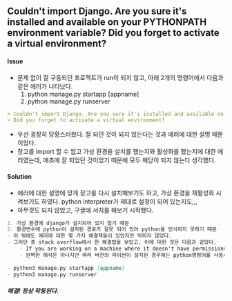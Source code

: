 ## Couldn't import Django. Are you sure it's installed and available on your PYTHONPATH environment variable? Did you forget to activate a virtual environment?



#### Issue

- 문제 없이 잘 구동되던 프로젝트가 run이 되지 않고, 아래 2개의 명령어에서 다음과 같은 에러가 나타났다.
  1. python manage.py startapp [appname]
  2. python manage.py runserver 

```markdown
> Couldn't import Django. Are you sure it's installed and available on your PYTHONPATH environment variable? 
> Did you forget to activate a virtual environment?
```

- 우선 굉장히 당황스러웠다. 잘 되던 것이 되지 않는다는 것과 에러에 대한 설명 때문이었다.
- 장고를 import 할 수 없고 가상 환경을 설치를 했는지와 활성화를 했는지에 대한 에러였는데, 애초에 잘 되었던 것이었기 때문에 모두 해당이 되지 않는다 생각했다.

#### Solution

- 에러에 대한 설명에 맞게 장고를 다시 설치해보기도 하고, 가상 환경을 재활성화 시켜보기도 하였다. python interpreter가 제대로 설정이 되어 있는지도,,,
- 아무것도 되지 않았고, 구글에 서치를 해보기 시작했다. 

```markdown
1. 가상 환경에 django가 설치되어 있지 않기 때문
2. 환경변수에 python이 설치된 경로가 잘못 되어 있어 python을 인식하지 못하기 때문
- 이 밖에도 에러에 대한 몇 가지 해결책들이 있었지만 먹히지 않았다.
- 그러던 중 stack overflow에서 한 해결법을 보았고, 이에 대한 것은 다음과 같았다.
	- If you are working on a machine where it doesn't have permissions to all the files and moreover you have two versions such as defaulf 2.7 & latest 3.6 then while running the command use the python version with the command. 
	- 완벽한 해석은 아니지만 여러 버전의 파이썬이 설치된 경우에는 python명령어를 사용시 버전을 명시해주어야 한다는 것.
		
- python3 manage.py startapp [appname]
- python3 manage.py runserver

```

##### 해결! 정상 작동된다.


